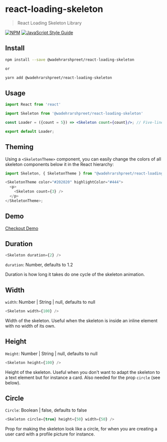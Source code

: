 # react-loading-skeleton

> React Loading Skeleton Library

[![NPM](https://img.shields.io/npm/v/@wadehrarshpreet/react-loading-skeleton.svg)](https://www.npmjs.com/package/@wadehrarshpreet/react-loading-skeleton) [![JavaScript Style Guide](https://img.shields.io/badge/code_style-standard-brightgreen.svg)](https://standardjs.com)

## Install

```bash
npm install --save @wadehrarshpreet/react-loading-skeleton

or

yarn add @wadehrarshpreet/react-loading-skeleton
```

## Usage

```jsx
import React from 'react'

import Skeleton from '@wadehrarshpreet/react-loading-skeleton'

const Loader = ({count = 5}) => <Skeleton count={count}/>; // Five-line loading skeleton;

export default Loader;
```

## Theming

Using a `<SkeletonTheme>` component, you can easily change the colors of all
skeleton components below it in the React hierarchy:

```javascript
import Skeleton, { SkeletonTheme } from "@wadehrarshpreet/react-loading-skeleton";

<SkeletonTheme color="#202020" highlightColor="#444">
  <p>
    <Skeleton count={3} />
  </p>
</SkeletonTheme>;
```


## Demo
[Checkout Demo](https://wadehrarshpreet.github.io/react-loading-skeleton/)


## Duration

```javascript
<Skeleton duration={2} />
```

`duration`: Number, defaults to 1.2

Duration is how long it takes do one cycle of the skeleton animation.

## Width

`width`: Number | String | null, defaults to null

```javascript
<Skeleton width={100} />
```

Width of the skeleton. Useful when the skeleton is inside an inline element with
no width of its own.

## Height

`Height`: Number | String | null, defaults to null

```javascript
<Skeleton height={100} />
```

Height of the skeleton. Useful when you don't want to adapt the skeleton to a text element but for instance
a card. Also needed for the prop `circle` (see below).

## Circle

`Circle`: Boolean | false, defaults to false

```javascript
<Skeleton circle={true} height={50} width={50} />
```

Prop for making the skeleton look like a circle, for when you are creating a user card with a profile picture for instance.

